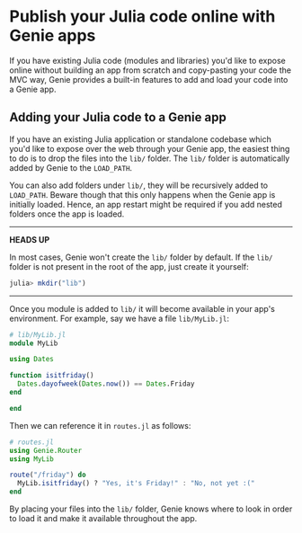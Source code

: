 # Publish your Julia code online with Genie apps

If you have existing Julia code (modules and libraries) you'd like to expose online without building an app from scratch and copy-pasting your code the MVC way, Genie provides a built-in features to add and load your code into a Genie app.

## Adding your Julia code to a Genie app

If you have an existing Julia application or standalone codebase which you'd like to expose over the web through your Genie app, the easiest thing to do is to drop the files into the `lib/` folder.
The `lib/` folder is automatically added by Genie to the `LOAD_PATH`.

You can also add folders under `lib/`, they will be recursively added to `LOAD_PATH`. Beware though that this only happens when the Genie app is initially loaded.
Hence, an app restart might be required if you add nested folders once the app is loaded.

---
**HEADS UP**

In most cases, Genie won't create the `lib/` folder by default. If the `lib/` folder is not present in the root of the app, just create it yourself:

```julia
julia> mkdir("lib")
```

---

Once you module is added to `lib/` it will become available in your app's environment. For example, say we have a file `lib/MyLib.jl`:

```julia
# lib/MyLib.jl
module MyLib

using Dates

function isitfriday()
  Dates.dayofweek(Dates.now()) == Dates.Friday
end

end
```

Then we can reference it in `routes.jl` as follows:

```julia
# routes.jl
using Genie.Router
using MyLib

route("/friday") do
  MyLib.isitfriday() ? "Yes, it's Friday!" : "No, not yet :("
end
```

By placing your files into the `lib/` folder, Genie knows where to look in order to load it and make it available throughout the app.
